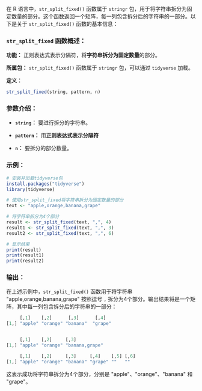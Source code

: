 在 R 语言中，`str_split_fixed()` 函数属于 `stringr` 包，用于将字符串拆分为固定数量的部分。这个函数返回一个矩阵，每一列包含拆分后的字符串的一部分。以下是关于 `str_split_fixed()` 函数的基本信息：

### `str_split_fixed` 函数概述：

**功能：** 正则表达式表示分隔符，将**字符串拆分为固定数量**的部分。

**所属包：** `str_split_fixed()` 函数属于 `stringr` 包，可以通过 `tidyverse` 加载。

**定义：**
```R
str_split_fixed(string, pattern, n)
```

### 参数介绍：

- **`string`：** 要进行拆分的字符串。

- **`pattern`：** 用**正则表达式表示分隔符**


- **`n`：** 要拆分的部分数量。

### 示例：

```R
# 安装并加载tidyverse包
install.packages("tidyverse")
library(tidyverse)

# 使用str_split_fixed将字符串拆分为固定数量的部分
text <- "apple,orange,banana,grape"

# 将字符串拆分为4个部分
result <- str_split_fixed(text, ",", 4)
result1 <- str_split_fixed(text, ",", 3)
result2 <- str_split_fixed(text, ",", 6)

# 显示结果
print(result)
print(result1)
print(result2)
```

### 输出：

在上述示例中，`str_split_fixed()` 函数用于将字符串 "apple,orange,banana,grape" 按照逗号 `,` 拆分为4个部分。输出结果将是一个矩阵，其中每一列包含拆分后的字符串的一部分：

```R
     [,1]    [,2]      [,3]      [,4]
[1,] "apple" "orange" "banana"  "grape"


     [,1]    [,2]     [,3]          
[1,] "apple" "orange" "banana,grape"

     [,1]    [,2]     [,3]     [,4]    [,5] [,6]
[1,] "apple" "orange" "banana" "grape" ""   ""
```

这表示成功将字符串拆分为4个部分，分别是 "apple"、"orange"、"banana" 和 "grape"。